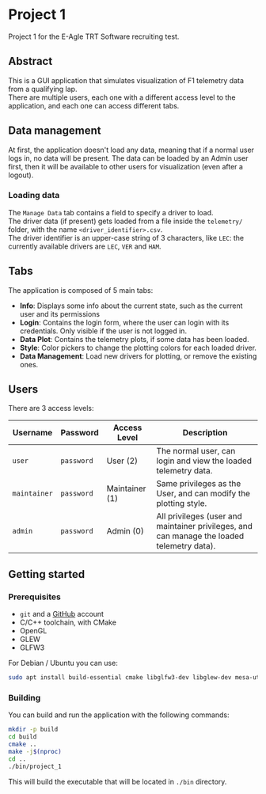 # Project 1
Project 1 for the E-Agle TRT Software recruiting test.

## Abstract
This is a GUI application that simulates visualization of F1 telemetry data from a qualifying lap.  
There are multiple users, each one with a different access level to the application, and each one can access different tabs.

## Data management
At first, the application doesn't load any data, meaning that if a normal user logs in, no data will be present.
The data can be loaded by an Admin user first, then it will be available to other users for visualization (even after a logout).

### Loading data
The `Manage Data` tab contains a field to specify a driver to load.  
The driver data (if present) gets loaded from a file inside the `telemetry/` folder, with the name `<driver_identifier>.csv`.  
The driver identifier is an upper-case string of 3 characters, like `LEC`: the currently available drivers are `LEC`, `VER` and `HAM`.


## Tabs
The application is composed of 5 main tabs:
- **Info**: Displays some info about the current state, such as the current user and its permissions
- **Login**: Contains the login form, where the user can login with its credentials. Only visible if the user is not logged in.
- **Data Plot**: Contains the telemetry plots, if some data has been loaded.
- **Style**: Color pickers to change the plotting colors for each loaded driver.
- **Data Management**: Load new drivers for plotting, or remove the existing ones.

## Users
There are 3 access levels:

| Username     | Password   | Access Level   | Description                                                                                |
|--------------|------------|----------------|--------------------------------------------------------------------------------------------|
| `user`       | `password` | User (2)       | The normal user, can login and view the loaded telemetry data.                             |
| `maintainer` | `password` | Maintainer (1) | Same privileges as the User, and can modify the plotting style.                            |
| `admin`      | `password` | Admin (0)      | All privileges (user and maintainer privileges, and can manage the loaded telemetry data). |


## Getting started

### Prerequisites

- `git` and a [GitHub](https://github.com) account
- C/C++ toolchain, with CMake
- OpenGL
- GLEW
- GLFW3

For Debian / Ubuntu you can use:

```bash
sudo apt install build-essential cmake libglfw3-dev libglew-dev mesa-utils
```

### Building

You can build and run the application with the following commands:

```bash
mkdir -p build
cd build
cmake ..
make -j$(nproc)
cd ..
./bin/project_1
```

This will build the executable that will be located in `./bin` directory.
